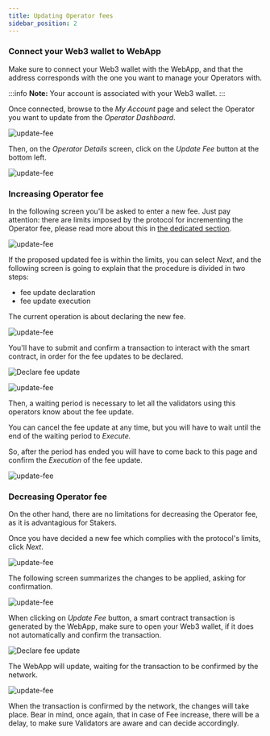 ```yaml
---
title: Updating Operator fees
sidebar_position: 2
---
```


### Connect your Web3 wallet to WebApp

Make sure to connect your Web3 wallet with the WebApp, and that the address corresponds with the one you want to manage your Operators with.

:::info
**Note:** Your account is associated with your Web3 wallet.
:::

Once connected, browse to the _My Account_ page and select the Operator you want to update from the _Operator Dashboard_.

![update-fee](/img/update-operator-fees-1.avif)

Then, on the _Operator Details_ screen, click on the _Update Fee_ button at the bottom left.

![update-fee](/img/update-operator-fees-2.avif)

### Increasing Operator fee

In the following screen you'll be asked to enter a new fee. Just pay attention: there are limits imposed by the protocol for incrementing the Operator fee, please read more about this in [the dedicated section](../update-fee).

![update-fee](/img/update-operator-fees-3.avif)

If the proposed updated fee is within the limits, you can select _Next_, and the following screen is going to explain that the procedure is divided in two steps:

* fee update declaration
* fee update execution

The current operation is about declaring the new fee.

![update-fee](/img/update-operator-fees-4.avif)

You'll have to submit and confirm a transaction to interact with the smart contract, in order for the fee updates to be declared.

<div style={{ display: 'flex', justifyContent: 'center' }}>
  <img 
    src="/img/update-operator-fees-5.png" 
    alt="Declare fee update" 
    style={{ width: '50%', maxWidth: '500px' }}
  />
</div>

![update-fee](/img/update-operator-fees-6.avif)

Then, a waiting period is necessary to let all the validators using this operators know about the fee update.

You can cancel the fee update at any time, but you will have to wait until the end of the waiting period to _Execute._

So, after the period has ended you will have to come back to this page and confirm the _Execution_ of the fee update.

![update-fee](/img/update-operator-fees-7.avif)

### Decreasing Operator fee

On the other hand, there are no limitations for decreasing the Operator fee, as it is advantagious for Stakers.

Once you have decided a new fee which complies with the protocol's limits, click _Next_.

![update-fee](/img/update-operator-fees-8.avif)

The following screen summarizes the changes to be applied, asking for confirmation.

![update-fee](/img/update-operator-fees-9.avif)

When clicking on _Update Fee_ button, a smart contract transaction is generated by the WebApp, make sure to open your Web3 wallet, if it does not automatically and confirm the transaction.

<div style={{ display: 'flex', justifyContent: 'center' }}>
  <img 
    src="/img/update-operator-fees-10.png" 
    alt="Declare fee update" 
    style={{ width: '50%', maxWidth: '500px' }}
  />
</div>

The WebApp will update, waiting for the transaction to be confirmed by the network.

![update-fee](/img/update-operator-fees-11.avif)

When the transaction is confirmed by the network, the changes will take place. Bear in mind, once again, that in case of Fee increase, there will be a delay, to make sure Validators are aware and can decide accordingly.
